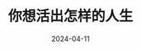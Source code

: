 ---
title: '你想活出怎样的人生'
date: '2024-04-11'
price: '30.0'
theaters: ['保利万和CFR国际影城']
seat: ['6-9']
remark: ['日语', '2D']
---